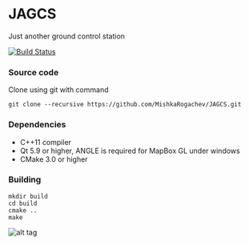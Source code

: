# JAGCS
Just another ground control station

[![Build Status](https://travis-ci.org/MishkaRogachev/JAGCS.svg?branch=master)](https://travis-ci.org/MishkaRogachev/JAGCS)

### Source code
Clone using git with command
```
git clone --recursive https://github.com/MishkaRogachev/JAGCS.git
```

### Dependencies
 
  * C++11 compiler
  * Qt 5.9 or higher, ANGLE is required for MapBox GL under windows
  * CMake 3.0 or higher

### Building 
```
mkdir build
cd build
cmake ..
make
```
![alt tag](https://raw.githubusercontent.com/MishkaRogachev/JAGCS/master/ui.png)
